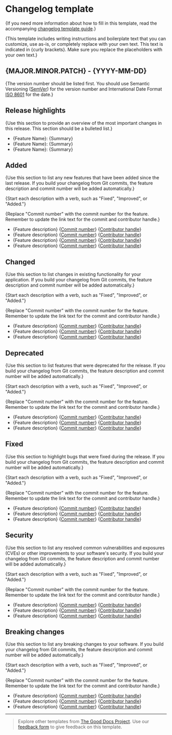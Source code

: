# Changelog template

{If you need more information about how to fill in this template, read the accompanying [changelog template guide](/changelog/guide_changelog.md).}

{This template includes writing instructions and boilerplate text that you can customize, use as-is, or completely replace with your own text. This text is indicated in {curly brackets}. Make sure you replace the placeholders with your own text.}

## {MAJOR.MINOR.PATCH} - {YYYY-MM-DD}

{The version number should be listed first. You should use Semantic Versioning ([SemVer](https://semver.org/)) for the version number and International Date Format [ISO 8601](https://www.iso.org/iso-8601-date-and-time-format.html) for the date.}

## Release highlights

{Use this section to provide an overview of the most important changes in this release. This section should be a bulleted list.}

* {Feature Name}: {Summary}
* {Feature Name}: {Summary}
* {Feature Name}: {Summary}

## Added

{Use this section to list any new features that have been added since the last release. If you build your changelog from Git commits, the feature description and commit number will be added automatically.}

{Start each description with a verb, such as "Fixed", "Improved", or "Added."}

{Replace "Commit number" with the commit number for the feature. Remember to update the link text for the commit and contributor handle.}

* {Feature description} {[Commit number](https://www.github.com)} {[Contributor handle](https://www.github.com/username)}
* {Feature description} {[Commit number](https://www.github.com)} {[Contributor handle](https://www.github.com/username)}
* {Feature description} {[Commit number](https://www.github.com)} {[Contributor handle](https://www.github.com/username)}
* {Feature description} {[Commit number](https://www.github.com)} {[Contributor handle](https://www.github.com/username)}

## Changed

{Use this section to list changes in existing functionality for your application. If you build your changelog from Git commits, the feature description and commit number will be added automatically.}

{Start each description with a verb, such as "Fixed", "Improved", or "Added."}

{Replace "Commit number" with the commit number for the feature. Remember to update the link text for the commit and contributor handle.}

* {Feature description} {[Commit number](https://www.github.com)} {[Contributor handle](https://www.github.com/username)}
* {Feature description} {[Commit number](https://www.github.com)} {[Contributor handle](https://www.github.com/username)}
* {Feature description} {[Commit number](https://www.github.com)} {[Contributor handle](https://www.github.com/username)}

## Deprecated

{Use this section to list features that were deprecated for the release. If you build your changelog from Git commits, the feature description and commit number will be added automatically.}

{Start each description with a verb, such as "Fixed", "Improved", or "Added."}

{Replace "Commit number" with the commit number for the feature. Remember to update the link text for the commit and contributor handle.}

* {Feature description} {[Commit number](https://www.github.com)} {[Contributor handle](https://www.github.com/username)}
* {Feature description} {[Commit number](https://www.github.com)} {[Contributor handle](https://www.github.com/username)}
* {Feature description} {[Commit number](https://www.github.com)} {[Contributor handle](https://www.github.com/username)}

## Fixed

{Use this section to highlight bugs that were fixed during the release. If you build your changelog from Git commits, the feature description and commit number will be added automatically.}

{Start each description with a verb, such as "Fixed", "Improved", or "Added."}

{Replace "Commit number" with the commit number for the feature. Remember to update the link text for the commit and contributor handle.}

* {Feature description} {[Commit number](https://www.github.com)} {[Contributor handle](https://www.github.com/username)}
* {Feature description} {[Commit number](https://www.github.com)} {[Contributor handle](https://www.github.com/username)}
* {Feature description} {[Commit number](https://www.github.com)} {[Contributor handle](https://www.github.com/username)}

## Security

{Use this section to list any resolved common vulnerabilities and exposures (CVEs) or other improvements to your software's security. If you build your changelog from Git commits, the feature description and commit number will be added automatically.}

{Start each description with a verb, such as "Fixed", "Improved", or "Added."}

{Replace "Commit number" with the commit number for the feature. Remember to update the link text for the commit and contributor handle.}

* {Feature description} {[Commit number](https://www.github.com)} {[Contributor handle](https://www.github.com/username)}
* {Feature description} {[Commit number](https://www.github.com)} {[Contributor handle](https://www.github.com/username)}
* {Feature description} {[Commit number](https://www.github.com)} {[Contributor handle](https://www.github.com/username)}

## Breaking changes

{Use this section to list any breaking changes to your software. If you build your changelog from Git commits, the feature description and commit number will be added automatically.}

{Start each description with a verb, such as "Fixed", "Improved", or "Added."}

{Replace "Commit number" with the commit number for the feature. Remember to update the link text for the commit and contributor handle.}

* {Feature description} {[Commit number](https://www.github.com)} {[Contributor handle](https://www.github.com/username)}
* {Feature description} {[Commit number](https://www.github.com)} {[Contributor handle](https://www.github.com/username)}
* {Feature description} {[Commit number](https://www.github.com)} {[Contributor handle](https://www.github.com/username)}

---

> Explore other templates from [The Good Docs Project](https://gitlab.com/tgdp/templates). Use our [feedback form](https://thegooddocsproject.dev/feedback/?template=Changelog%20template) to give feedback on this template.